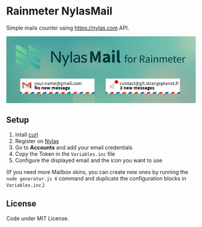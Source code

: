 # Rainmeter NylasMail

Simple mails counter using https://nylas.com API.

![Preview](Preview.png)

## Setup

 1. Intall [curl](https://curl.haxx.se/download.html)
 2. Register on [Nylas](https://dashboard.nylas.com)
 3. Go to **Accounts** and add your email credentials
 4. Copy the Token in the `Variables.inc` file
 5. Configure the displayed email and the icon you want to use
 
(If you need more Mailbox skins, you can create new ones by running the `node generator.js 6` command and duplicate the configuration blocks in `Variables.inc`.)

## License

Code under MIT License.
